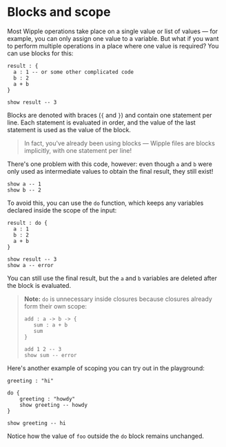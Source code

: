 # Blocks and scope

Most Wipple operations take place on a single value or list of values — for example, you can only assign one value to a variable. But what if you want to perform multiple operations in a place where one value is required? You can use blocks for this:

```wipple
result : {
  a : 1 -- or some other complicated code
  b : 2
  a + b
}

show result -- 3
```

Blocks are denoted with braces (`{` and `}`) and contain one statement per line. Each statement is evaluated in order, and the value of the last statement is used as the value of the block.

> In fact, you've already been using blocks — Wipple files are blocks implicitly, with one statement per line!

There's one problem with this code, however: even though `a` and `b` were only used as intermediate values to obtain the final result, they still exist!

```wipple
show a -- 1
show b -- 2
```

To avoid this, you can use the `do` function, which keeps any variables declared inside the scope of the input:

```wipple
result : do {
  a : 1
  b : 2
  a + b
}

show result -- 3
show a -- error
```

You can still use the final result, but the `a` and `b` variables are deleted after the block is evaluated.

> **Note:** `do` is unnecessary inside closures because closures already form their own scope:
>
> ```wipple
> add : a -> b -> {
>    sum : a + b
>    sum
> }
>
> add 1 2 -- 3
> show sum -- error
> ```

Here's another example of scoping you can try out in the playground:

```wipple
greeting : "hi"

do {
    greeting : "howdy"
    show greeting -- howdy
}

show greeting -- hi
```

Notice how the value of `foo` outside the `do` block remains unchanged.

